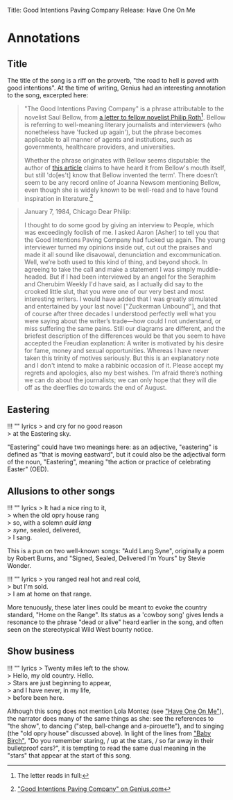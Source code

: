 Title: Good Intentions Paving Company
Release: Have One On Me

# Annotations #

## Title ##

The title of the song is a riff on the proverb, "the road to hell is paved with good intentions". At the time of writing, Genius had an interesting annotation to the song, excerpted here:

> "The Good Intentions Paving Company" is a phrase attributable to the novelist Saul Bellow, from [a letter to fellow novelist Philip Roth][nyr][^letter]. Bellow is referring to well-meaning literary journalists and interviewers (who nonetheless have 'fucked up again'), but the phrase becomes applicable to all manner of agents and institutions, such as governments, healthcare providers, and universities.
>
> Whether the phrase originates with Bellow seems disputable: the author of [this article][wsj] claims to have heard it from Bellow's mouth itself, but still 'do[es't] know that Bellow invented the term'. There doesn’t seem to be any record online of Joanna Newsom mentioning Bellow, even though she is widely known to be well-read and to have found inspiration in literature.[^genius]

[^letter]: The letter reads in full:
> January 7, 1984, Chicago 
> Dear Philip: 
>
> I thought to do some good by giving an interview to People, which was exceedingly foolish of me. I asked Aaron [Asher] to tell you that the Good Intentions Paving Company had fucked up again. The young interviewer turned my opinions inside out, cut out the praises and made it all sound like disavowal, denunciation and excommunication. Well, we’re both used to this kind of thing, and beyond shock. In agreeing to take the call and make a statement I was simply muddle-headed. But if I had been interviewed by an angel for the Seraphim and Cherubim Weekly I'd have said, as I actually did say to the crooked little slut, that you were one of our very best and most interesting writers. I would have added that I was greatly stimulated and entertained by your last novel ["Zuckerman Unbound"], and that of course after three decades I understood perfectly well what you were saying about the writer’s trade—how could I not understand, or miss suffering the same pains. Still our diagrams are different, and the briefest description of the differences would be that you seem to have accepted the Freudian explanation: A writer is motivated by his desire for fame, money and sexual opportunities. Whereas I have never taken this trinity of motives seriously. But this is an explanatory note and I don't intend to make a rabbinic occasion of it. Please accept my regrets and apologies, also my best wishes. I'm afraid there’s nothing we can do about the journalists; we can only hope that they will die off as the deerflies do towards the end of August.

[^genius]: ["Good Intentions Paving Company" on Genius.com](https://genius.com/Joanna-newsom-good-intentions-paving-company-lyrics)

[nyr]: http://www.newyorker.com/magazine/2010/04/26/among-writers
[wsj]: http://www.wsj.com/articles/SB10001424052702304020704579276942556236158

## Eastering ##

!!! "" lyrics
	> and cry for no good reason  
	> at the Eastering sky.
	
"Eastering" could have two meanings here: as an adjective, "eastering" is defined as "that is moving eastward", but it could also be the adjectival form of the noun, "Eastering",  meaning "the action or practice of celebrating Easter" (OED).

## Allusions to other songs ##

!!! "" lyrics
	> It had a nice ring to it,  
	> when the old opry house rang  
	> so, with a solemn *auld lang*  
	> *syne*, sealed, delivered,  
	> I sang.
	
This is a pun on two well-known songs: "Auld Lang Syne", originally a poem by Robert Burns, and "Signed, Sealed, Delivered I'm Yours" by Stevie Wonder.

!!! "" lyrics
	> you ranged real hot and real cold,  
	> but I'm sold.  
	> I am at home on that range.

More tenuously, these later lines could be meant to evoke the country standard, "Home on the Range". Its status as a 'cowboy song' gives lends a resonance to the phrase "dead or alive" heard earlier in the song, and often seen on the stereotypical Wild West bounty notice.

## Show business ##

!!! "" lyrics
	> Twenty miles left to the show.  
	> Hello, my old country. Hello.  
	> Stars are just beginning to appear,  
	> and I have never, in my life,  
	> before been here.

Although this song does not mention Lola Montez (see ["Have One On Me"]({filename}haveoneonme.md)), the narrator does many of the same things as she: see the references to "the show", to dancing ("step, ball-change and a-pirouette"), and to singing (the "old opry house" discussed above). In light of the lines from ["Baby Birch"]({filename}babybirch.md), "Do you remember staring, / up at the stars, / so far away in their bulletproof cars?", it is tempting to read the same dual meaning in the "stars" that appear at the start of this song.
